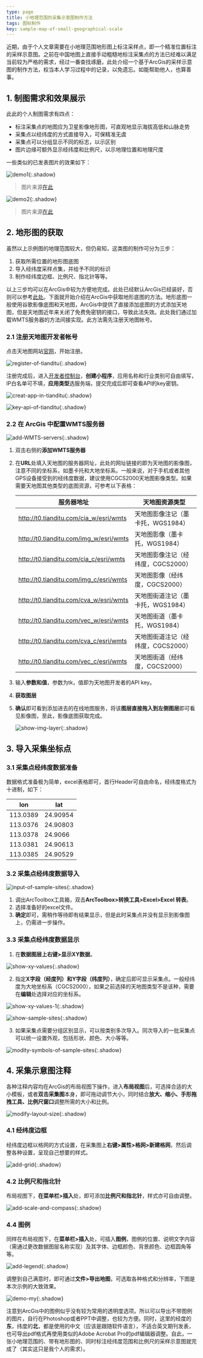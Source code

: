 ```yaml
---
type: page
title: 小地理范围的采集示意图制作方法
tags: 图标制作
key: sample-map-of-small-geographical-scale
---
```


近期，由于个人文章需要在小地理范围地形图上标注采样点，即一个精准位置标注的采样示意图。之前在中国地图上直接手动粗糙地标注采集点的方法已经难以满足当前较为严格的需求，经过一番查找琢磨，此处介绍一个基于ArcGis的采样示意图的制作方法，权当本人学习过程中的记录，以免遗忘。如能帮助他人，也算善事。

<!--more-->

## 1. 制图需求和效果展示

此此的个人制图需求有四点：

- 标注采集点的地图应为卫星影像地形图，可直观地显示海拔高低和山脉走势
- 采集点以经纬度的方式直接导入，可保精准无虞
- 采集点可以分组显示不同的标志，以示区别
- 图片边缘可额外显示经纬度和比例尺，以示地理位置和地理尺度

一些类似的已发表图片的效果如下：

![demo1](https://qbycs.coding.net/p/qbycs_clone/d/qbycs_clone/git/tree/master/image/blog/2020-12-26-sample-map-of-small-geographical-scale/demo1.jpg){:.shadow} 

> 图片来源[在此](https://academic.oup.com/sysbio/article/65/6/947/2281629?login=true)

![demo2](https://qbycs.coding.net/p/qbycs_clone/d/qbycs_clone/git/tree/master/image/blog/2020-12-26-sample-map-of-small-geographical-scale/demo2.jpg){:.shadow} 

> 图片来源[在此](https://www.researchgate.net/profile/Yan_Chen63/publication/338575760_Sky_islands_as_foci_for_divergence_of_fig_trees_and_their_pollinators_in_South-West_China/links/5e6230fda6fdcc37dd07b263/Sky-islands-as-foci-for-divergence-of-fig-trees-and-their-pollinators-in-South-West-China.pdf)

## 2. 地形图的获取

虽然以上示例图的地理范围较大，但仍易知，这类图的制作可分为三步：

1. 获取所需位置的地形图底图
2. 导入经纬度采样点集，并给予不同的标识
3. 制作经纬度边框、比例尺、指北针等等。

以上三步均可以在ArcGis中较为方便地完成。此处已经默认ArcGis已经装好，否则可以参考[此处](https://www.jb51.net/softs/682047.html)。下面就开始介绍在ArcGis中获取地形底图的方法。地形底图一般使用谷歌影像底图和天地图，ArcGis中提供了直接添加底图的方式添加天地图，但是天地图近年来关闭了免费免密钥的接口，导致此法失效。此处我们通过加载WMTS服务器的方法间接实现。此方法需先注册天地图帐号。

### 2.1 注册天地图开发者帐号

点击天地图网站[官网](https://sso.tianditu.gov.cn/)，开始注册。

![register-of-tianditu](https://qbycs.coding.net/p/qbycs_clone/d/qbycs_clone/git/tree/master/image/blog/2020-12-26-sample-map-of-small-geographical-scale/register-of-tianditu.jpg){:.shadow} 

注册完成后，进入[开发者控制台](https://console.tianditu.gov.cn/api/key)，**创建小程序**，应用名称和行业类别可自由填写，IP白名单可不填，**应用类型**选服务端，提交完成后即可查看API的key密钥。

![creat-app-in-tianditu](https://qbycs.coding.net/p/qbycs_clone/d/qbycs_clone/git/tree/master/image/blog/2020-12-26-sample-map-of-small-geographical-scale/creat-app-in-tianditu.jpg){:.shadow} 

![key-api-of-tianditu](https://qbycs.coding.net/p/qbycs_clone/d/qbycs_clone/git/tree/master/image/blog/2020-12-26-sample-map-of-small-geographical-scale/key-api-of-tianditu.jpg){:.shadow} 

### 2.2 在 ArcGis 中配置WMTS服务器

![add-WMTS-servers](https://qbycs.coding.net/p/qbycs_clone/d/qbycs_clone/git/tree/master/image/blog/2020-12-26-sample-map-of-small-geographical-scale/add-WMTS-servers.jpg){:.shadow} 

1. 双击右侧的**添加WMTS服务器**

2. 在**URL**处填入天地图的服务器网址，此处的网址链接的即为天地图的影像图，注意不同的坐标系，如墨卡托和大地坐标系。一般来说，对于手机或者其他GPS设备接受到的经纬度数据，建议使用CGCS2000天地图影像类型。如果需要天地图其他类型的底图资源，可参考以下表格：

   | 服务器地址  | 天地图资源类型  |
   | --------------------------------------- | ---------------------------------- |
   | http://t0.tianditu.com/cia_w/esri/wmts  | 天地图影像注记（墨卡托，WGS1984）  |
   | http://t0.tianditu.com/img_w/esri/wmts  | 天地图影像（墨卡托，WGS1984）      |
   | http://t0.tianditu.com/cia_c/esri/wmts  | 天地图影像注记（经纬度，CGCS2000） |
   | http://t0.tianditu.com/img_c/esri/wmts  | 天地图影像（经纬度，CGCS2000）     |
   | http://t0.tianditu.com/cva_w/esri/wmts  | 天地图街道注记（墨卡托，WGS1984）  |
   | http://t0.tianditu.com/vec_w/esri/wmts | 天地图街道（墨卡托，WGS1984）      |
   | http://t0.tianditu.com/cva_c/esri/wmts  | 天地图街道注记（经纬度，CGCS2000） |
   | http://t0.tianditu.com/vec_c/esri/wmts  | 天地图街道（经纬度，CGCS2000）     |

3. 输入**参数和值**，参数为tk，值即为天地图开发者的API key。

4. **获取图层**

5. **确认**即可看到添加进去的在线地图服务，将该**图层直接拖入到左侧图层**即可看见影像图，至此，影像底图获取完成。

   ![show-img-layer](https://qbycs.coding.net/p/qbycs_clone/d/qbycs_clone/git/tree/master/image/blog/2020-12-26-sample-map-of-small-geographical-scale/show-img-layer.jpg){:.shadow} 

## 3. 导入采集坐标点

### 3.1 采集点经纬度数据准备

数据格式准备极为简单，excel表格即可，首行Header可自由命名，经纬度格式为十进制，如下：

| lon      | lat      |
| -------- | -------- |
| 113.0389 | 24.90954 |
| 113.0376 | 24.90803 |
| 113.0378 | 24.9066  |
| 113.0381 | 24.90613 |
| 113.0385 | 24.90529 |

### 3.2 采集点经纬度数据导入

![input-of-sample-sites](https://qbycs.coding.net/p/qbycs_clone/d/qbycs_clone/git/tree/master/image/blog/2020-12-26-sample-map-of-small-geographical-scale/input-of-sample-sites.jpg){:.shadow} 

1. 调出ArcToolbox工具箱，双击**ArcToolbox>转换工具>Excel>Excel 转表**。
2. 选择准备好的excel文件。
3. **确定**即可，需稍作等待即有结果显示，但是此时采集点并没有显示到影像图上，仍需进一步操作。

### 3.3 采集点经纬度数据显示

1. 在**数据图层上右键>显示XY数据**。

![show-xy-values](https://qbycs.coding.net/p/qbycs_clone/d/qbycs_clone/git/tree/master/image/blog/2020-12-26-sample-map-of-small-geographical-scale/show-xy-values.jpg){:.shadow} 

2. 指定**X字段（经度列）和Y字段（纬度列）**，确定后即可显示采集点。一般经纬度为大地坐标系（CGCS2000），如果之前选择的天地图类型不是该种，需要在**编辑**处选择对应的坐标系。

![show-xy-values-1](https://qbycs.coding.net/p/qbycs_clone/d/qbycs_clone/git/tree/master/image/blog/2020-12-26-sample-map-of-small-geographical-scale/show-xy-values-1.jpg){:.shadow} 

![show-sample-sites](https://qbycs.coding.net/p/qbycs_clone/d/qbycs_clone/git/tree/master/image/blog/2020-12-26-sample-map-of-small-geographical-scale/show-sample-sites.jpg){:.shadow} 

3. 如果采集点需要分组区别显示，可以按类别多次导入。同次导入的一批采集点可以统一设置外观，包括形状、颜色、大小等等。

![modity-symbols-of-sample-sites](https://qbycs.coding.net/p/qbycs_clone/d/qbycs_clone/git/tree/master/image/blog/2020-12-26-sample-map-of-small-geographical-scale/modity-symbols-of-sample-sites.jpg){:.shadow} 

## 4. 采集示意图注释

各种注释内容均在ArcGis的布局视图下操作，进入**布局视图**后，可选择合适的大小模板，或者**双击采集图**本身，即可拖动调节大小，同时结合**放大、缩小、手形拖拽工具、比例尺窗口**调整所需的大小和比例。

![modify-layout-size](https://qbycs.coding.net/p/qbycs_clone/d/qbycs_clone/git/tree/master/image/blog/2020-12-26-sample-map-of-small-geographical-scale/modify-layout-size.jpg){:.shadow} 

### 4.1 经纬度边框

经纬度边框以格网的方式设置，在采集图上**右键>属性>格网>新建格网**，然后调整各种设置，呈现自己想要的样式。

![add-grid](https://qbycs.coding.net/p/qbycs_clone/d/qbycs_clone/git/tree/master/image/blog/2020-12-26-sample-map-of-small-geographical-scale/add-grid.jpg){:.shadow} 

### 4.2 比例尺和指北针

布局视图下，**在菜单栏>插入**处，即可添加**比例尺和指北针**，样式亦可自由调整。

![add-scale-and-compass](https://qbycs.coding.net/p/qbycs_clone/d/qbycs_clone/git/tree/master/image/blog/2020-12-26-sample-map-of-small-geographical-scale/add-scale-and-compass.jpg){:.shadow} 

### 4.4 图例

同样在布局视图下，在**菜单栏>插入**处，可插入**图例**，图例的位置、说明文字内容（需通过更改数据图层名称实现）及其字体、边框颜色、背景颜色、边框圆角等等。

![add-legend](https://qbycs.coding.net/p/qbycs_clone/d/qbycs_clone/git/tree/master/image/blog/2020-12-26-sample-map-of-small-geographical-scale/add-legend.jpg){:.shadow} 

调整到自己满意时，即可通过**文件>导出地图**，可选取各种格式和分辨率，下图是本次示例的大致效果。

![demo-my](https://qbycs.coding.net/p/qbycs_clone/d/qbycs_clone/git/tree/master/image/blog/2020-12-26-sample-map-of-small-geographical-scale/demo-my.jpg){:.shadow} 

注意到ArcGis中的图例似乎没有较为常用的透明度选项。所以可以导出不带图例的图片，自行在Photoshop或者PPT中调整，也较为方便。同时，这里的经度的**东**，纬度的**北**，都是使用的中文（应该是跟随软件语言），不适合英文期刊发表，也可导出pdf格式再使用类似的Adobe Acrobat Pro的pdf编辑器调整。自此，一张小地理范围的、带有地形图的、同时标注经纬度范围和比例尺的采样示意图就完成了（其实这只是我个人的需求）。